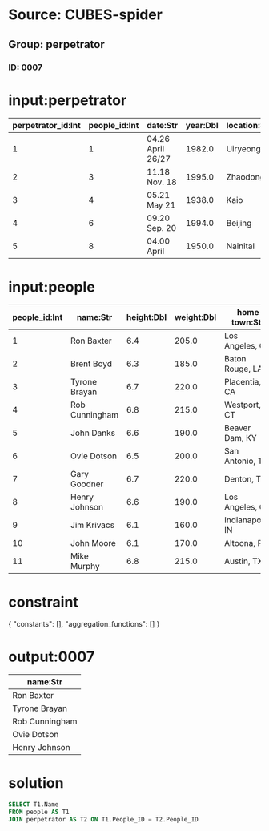 # Source: CUBES-spider
## Group: perpetrator
### ID: 0007

# input:perpetrator

| perpetrator_id:Int | people_id:Int | date:Str | year:Dbl | location:Str | country:Str | killed:Int | injured:Int |
|---|---|---|---|---|---|---|---|
| 1 | 1 | 04.26 April 26/27 | 1982.0 | Uiryeong | South Korea | 56 | 37 |
| 2 | 3 | 11.18 Nov. 18 | 1995.0 | Zhaodong | China | 32 | 16 |
| 3 | 4 | 05.21 May 21 | 1938.0 | Kaio | Japan | 30 | 3 |
| 4 | 6 | 09.20 Sep. 20 | 1994.0 | Beijing | China | 23 | 80 |
| 5 | 8 | 04.00 April | 1950.0 | Nainital | India | 22 | 0 |

# input:people

| people_id:Int | name:Str | height:Dbl | weight:Dbl | home town:Str |
|---|---|---|---|---|
| 1 | Ron Baxter | 6.4 | 205.0 | Los Angeles, CA |
| 2 | Brent Boyd | 6.3 | 185.0 | Baton Rouge, LA |
| 3 | Tyrone Brayan | 6.7 | 220.0 | Placentia, CA |
| 4 | Rob Cunningham | 6.8 | 215.0 | Westport, CT |
| 5 | John Danks | 6.6 | 190.0 | Beaver Dam, KY |
| 6 | Ovie Dotson | 6.5 | 200.0 | San Antonio, TX |
| 7 | Gary Goodner | 6.7 | 220.0 | Denton, TX |
| 8 | Henry Johnson | 6.6 | 190.0 | Los Angeles, CA |
| 9 | Jim Krivacs | 6.1 | 160.0 | Indianapolis, IN |
| 10 | John Moore | 6.1 | 170.0 | Altoona, PA |
| 11 | Mike Murphy | 6.8 | 215.0 | Austin, TX |

# constraint

{
  "constants": [],
  "aggregation_functions": []
}

# output:0007

| name:Str |
|---|
| Ron Baxter |
| Tyrone Brayan |
| Rob Cunningham |
| Ovie Dotson |
| Henry Johnson |

# solution

```sql
SELECT T1.Name
FROM people AS T1
JOIN perpetrator AS T2 ON T1.People_ID = T2.People_ID
```
